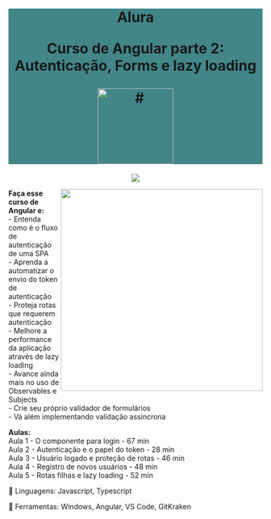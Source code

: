 <h1 align="center" style="background-color:#428688"> 
<p>Alura</p>
<p>Curso de
Angular parte 2: Autenticação, Forms e lazy loading
</p>
<a href="https://cursos.alura.com.br/course/angular-autenticacao">
<img src="https://www.alura.com.br/assets/api/cursos/angular-autenticacao.svg" 
alt="#" width="150" height="150">
</a> 
</h1>
<p align="center">
<img loading="lazy" src="http://img.shields.io/static/v1?label=STATUS&message=EM%20DESENVOLVIMENTO&color=GREEN&style=for-the-badge"/>
</p>
<img src="https://raw.githubusercontent.com/MicaelliMedeiros/micaellimedeiros/master/image/computer-illustration.png" min-width="400px" max-width="400px" width="400px" align="right">
<p align="left"> 
<strong>Faça esse curso de Angular e:</strong></br>
- Entenda como é o fluxo de autenticação de uma SPA</br>
- Aprenda a automatizar o envio do token de autenticação</br>
- Proteja rotas que requerem autenticação</br>
- Melhore a performance da aplicação através de lazy loading</br>
- Avance ainda mais no uso de Observables e Subjects</br>
- Crie seu próprio validador de formulários</br>
- Vá além implementando validação assíncrona</br>
</p>
<p align="left">
<strong>Aulas:</strong></br> 
Aula 1 - O componente para login - 67 min</br> 
Aula 2 - Autenticação e o papel do token - 28 min</br> 
Aula 3 - Usuário logado e proteção de rotas - 46 min</br> 
Aula 4 - Registro de novos usuários - 48 min</br> 
Aula 5 - Rotas filhas e lazy loading - 52 min</br> 
</p>
<p align="left">
  🐙 Linguagens: Javascript, Typescript
</p>
<p align="left">
  💼 Ferramentas: Windows, Angular, VS Code, GitKraken
</p>